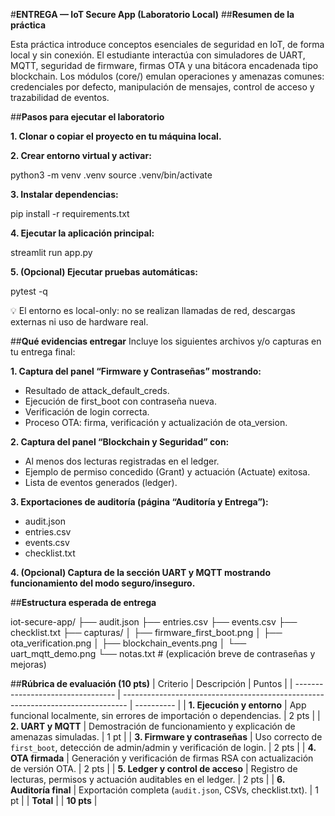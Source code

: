 #**ENTREGA — IoT Secure App (Laboratorio Local)**
##**Resumen de la práctica**

Esta práctica introduce conceptos esenciales de seguridad en IoT, de forma local y sin conexión.
El estudiante interactúa con simuladores de UART, MQTT, seguridad de firmware, firmas OTA y una bitácora encadenada tipo blockchain.
Los módulos (core/) emulan operaciones y amenazas comunes: credenciales por defecto, manipulación de mensajes, control de acceso y trazabilidad de eventos.

##**Pasos para ejecutar el laboratorio**

**1. Clonar o copiar el proyecto en tu máquina local.**

**2. Crear entorno virtual y activar:**

python3 -m venv .venv
source .venv/bin/activate

**3. Instalar dependencias:**

pip install -r requirements.txt

**4. Ejecutar la aplicación principal:**

streamlit run app.py

**5. (Opcional) Ejecutar pruebas automáticas:**

pytest -q


💡 El entorno es local-only: no se realizan llamadas de red, descargas externas ni uso de hardware real.

##**Qué evidencias entregar**
Incluye los siguientes archivos y/o capturas en tu entrega final:

**1. Captura del panel “Firmware y Contraseñas” mostrando:**
- Resultado de attack_default_creds.
- Ejecución de first_boot con contraseña nueva.
- Verificación de login correcta.
- Proceso OTA: firma, verificación y actualización de ota_version.

**2. Captura del panel “Blockchain y Seguridad” con:**
- Al menos dos lecturas registradas en el ledger.
- Ejemplo de permiso concedido (Grant) y actuación (Actuate) exitosa.
- Lista de eventos generados (ledger).

**3. Exportaciones de auditoría (página “Auditoría y Entrega”):**
- audit.json
- entries.csv
- events.csv
- checklist.txt

**4. (Opcional) Captura de la sección UART y MQTT mostrando funcionamiento del modo seguro/inseguro.**

##**Estructura esperada de entrega**

iot-secure-app/
├── audit.json
├── entries.csv
├── events.csv
├── checklist.txt
├── capturas/
│   ├── firmware_first_boot.png
│   ├── ota_verification.png
│   ├── blockchain_events.png
│   └── uart_mqtt_demo.png
└── notas.txt  # (explicación breve de contraseñas y mejoras)

##**Rúbrica de evaluación (10 pts)**
| Criterio                          | Descripción                                                                     | Puntos     |
| --------------------------------- | ------------------------------------------------------------------------------- | ---------- |
| **1. Ejecución y entorno**        | App funcional localmente, sin errores de importación o dependencias.            | 2 pts      |
| **2. UART y MQTT**                | Demostración de funcionamiento y explicación de amenazas simuladas.             | 1 pt       |
| **3. Firmware y contraseñas**     | Uso correcto de `first_boot`, detección de admin/admin y verificación de login. | 2 pts      |
| **4. OTA firmada**                | Generación y verificación de firmas RSA con actualización de versión OTA.       | 2 pts      |
| **5. Ledger y control de acceso** | Registro de lecturas, permisos y actuación auditables en el ledger.             | 2 pts      |
| **6. Auditoría final**            | Exportación completa (`audit.json`, CSVs, checklist.txt).                       | 1 pt       |
| **Total**                         |                                                                                 | **10 pts** |


